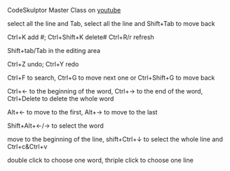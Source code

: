 CodeSkulptor Master Class on [youtube](https://www.youtube.com/watch?v=gQDEdExz0a4)

select all the line and Tab, select all the line and Shift+Tab to move back

Ctrl+K add #; Ctrl+Shift+K delete#
Ctrl+R/r refresh

Shift+tab/Tab in the editing area

Ctrl+Z undo; Ctrl+Y redo

Ctrl+F to search, Ctrl+G to move next one or Ctrl+Shift+G to move back

Ctrl+← to the beginning of the word, Ctrl+→ to the end of the word, Ctrl+Delete to delete the whole word

Alt+← to move to the first, Alt+→ to move to the last

Shift+Alt+←/→ to select the word

move to the beginning of the line, shift+Ctrl+↓ to select the whole line and Ctrl+c&Ctrl+v

double click to choose one word, thriple click to choose one line
